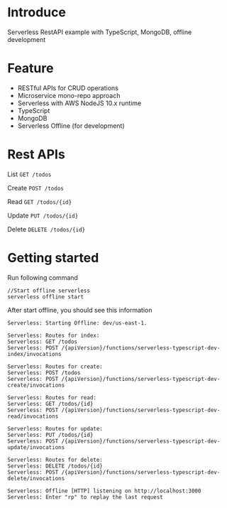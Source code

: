 # Introduce
Serverless RestAPI example with TypeScript, MongoDB, offline development

# Feature
- RESTful APIs for CRUD operations
- Microservice mono-repo approach
- Serverless with AWS NodeJS 10.x runtime
- TypeScript
- MongoDB
- Serverless Offline (for development)

# Rest APIs
List `GET /todos`

Create `POST /todos`

Read `GET /todos/{id}`

Update `PUT /todos/{id}`

Delete `DELETE /todos/{id}`

# Getting started

Run following command

```
//Start offline serverless
serverless offline start
```

After start offline, you should see this information
```
Serverless: Starting Offline: dev/us-east-1.

Serverless: Routes for index:
Serverless: GET /todos
Serverless: POST /{apiVersion}/functions/serverless-typescript-dev-index/invocations

Serverless: Routes for create:
Serverless: POST /todos
Serverless: POST /{apiVersion}/functions/serverless-typescript-dev-create/invocations

Serverless: Routes for read:
Serverless: GET /todos/{id}
Serverless: POST /{apiVersion}/functions/serverless-typescript-dev-read/invocations

Serverless: Routes for update:
Serverless: PUT /todos/{id}
Serverless: POST /{apiVersion}/functions/serverless-typescript-dev-update/invocations

Serverless: Routes for delete:
Serverless: DELETE /todos/{id}
Serverless: POST /{apiVersion}/functions/serverless-typescript-dev-delete/invocations

Serverless: Offline [HTTP] listening on http://localhost:3000
Serverless: Enter "rp" to replay the last request
```
